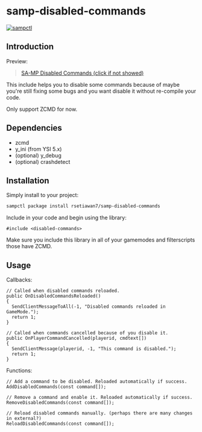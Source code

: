 # samp-disabled-commands

[![sampctl](https://img.shields.io/badge/sampctl-samp--disabled--commands-2f2f2f.svg?style=for-the-badge)](https://github.com/rsetiawan7/samp-disabled-commands)

## Introduction

Preview: 
<blockquote class="imgur-embed-pub" lang="en" data-id="a/cxUzkmh" data-context="false" ><a href="https://imgur.com/a/cxUzkmh">SA-MP Disabled Commands (click if not showed)</a></blockquote><script async src="//s.imgur.com/min/embed.js" charset="utf-8"></script>

This include helps you to disable some commands because of maybe you're still fixing some bugs
and you want disable it without re-compile your code.

Only support ZCMD for now.

## Dependencies

- zcmd
- y_ini (from YSI 5.x)
- (optional) y_debug
- (optional) crashdetect

<!--
Short description of your library, why it's useful, some examples, pictures or
videos. Link to your forum release thread too.

Remember: You can use "forumfmt" to convert this readme to forum BBCode!

What the sections below should be used for:

`## Installation`: Leave this section un-edited unless you have some specific
additional installation procedure.

`## Testing`: Whether your library is tested with a simple `main()` and `print`,
unit-tested, or demonstrated via prompting the player to connect, you should
include some basic information for users to try out your code in some way.

And finally, maintaining your version number`:

* Follow [Semantic Versioning](https://semver.org/)
* When you release a new version, update `VERSION` and `git tag` it
* Versioning is important for sampctl to use the version control features

Happy Pawning!
-->

## Installation

Simply install to your project:

```bash
sampctl package install rsetiawan7/samp-disabled-commands
```

Include in your code and begin using the library:

```pawn
#include <disabled-commands>
```

Make sure you include this library in all of your gamemodes and filterscripts those have ZCMD.

## Usage

<!--
Write your code documentation or examples here. If your library is documented in
the source code, direct users there. If not, list your API and describe it well
in this section. If your library is passive and has no API, simply omit this
section.
-->
Callbacks:

```pawn
// Called when disabled commands reloaded.
public OnDisabledCommandsReloaded()
{
  SendClientMessageToAll(-1, "Disabled commands reloaded in GameMode.");
  return 1;
}

// Called when commands cancelled because of you disable it.
public OnPlayerCommandCancelled(playerid, cmdtext[])
{
  SendClientMessage(playerid, -1, "This command is disabled.");
  return 1;
}
```

Functions:

```pawn
// Add a command to be disabled. Reloaded automatically if success.
AddDisabledCommands(const command[]);

// Remove a command and enable it. Reloaded automatically if success.
RemoveDisabledCommands(const command[]);

// Reload disabled commands manually. (perhaps there are many changes in external?)
ReloadDisabledCommands(const command[]);
```